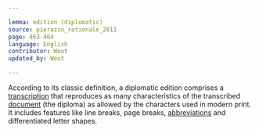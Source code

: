 ```yaml
---

lemma: edition (diplomatic)
source: pierazzo_rationale_2011
page: 463-464
language: English
contributor: Wout
updated_by: Wout

---
```


According to its classic definition, a diplomatic edition comprises a [transcription](transcription.html) that reproduces as many characteristics of the transcribed [document](document.html) (the diploma) as allowed by the characters used in modern print. It includes features like line breaks, page breaks, [abbreviations](abbreviation.html) and differentiated letter shapes.
